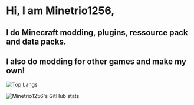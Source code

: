 # Hi, I am Minetrio1256,
## I do Minecraft modding, plugins, ressource pack and data packs.
## I also do modding for other games and make my own!




[![Top Langs](https://github-readme-stats.vercel.app/api/top-langs/?username=Minetrio1256)](https://github.com/anuraghazra/github-readme-stats)








![Minetrio1256's GitHub stats](https://github-readme-stats.vercel.app/api?username=Minetrio1256&show_icons=true&theme=synthwave)
